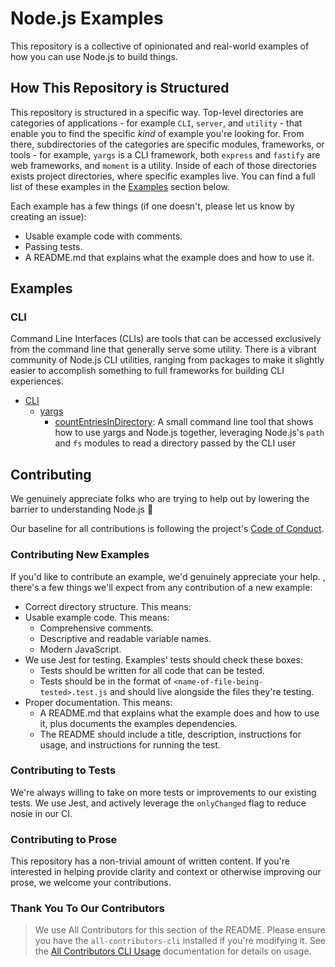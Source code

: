 # Node.js Examples

This repository is a collective of opinionated and real-world examples of how you can use Node.js to build things.

## How This Repository is Structured

This repository is structured in a specific way. Top-level directories are categories of applications - for example `CLI`, `server`, and `utility` - that enable you to find the specific _kind_ of example you're looking for. From there, subdirectories of the categories are specific modules, frameworks, or tools - for example, `yargs` is a CLI framework, both `express` and `fastify` are web frameworks, and `moment` is a utility. Inside of each of those directories exists project directories, where specific examples live. You can find a full list of these examples in the [Examples](#examples) section below.

Each example has a few things (if one doesn't, please let us know by creating an issue):

- Usable example code with comments.
- Passing tests.
- A README.md that explains what the example does and how to use it.

## Examples

### CLI

Command Line Interfaces (CLIs) are tools that can be accessed exclusively from the command line that generally serve some utility. There is a vibrant community of Node.js CLI utilities, ranging from packages to make it slightly easier to accomplish something to full frameworks for building CLI experiences.

- [CLI](./cli)
  - [yargs](./cli/yargs)
    - [countEntriesInDirectory](./cli/yargs/countEntriesInDirectory): A small command line tool that shows how to use yargs and Node.js together, leveraging Node.js's `path` and `fs` modules to read a directory passed by the CLI user

## Contributing

We genuinely appreciate folks who are trying to help out by lowering the barrier to understanding Node.js 🤗

Our baseline for all contributions is following the project's [Code of Conduct]().

### Contributing New Examples

If you'd like to contribute an example, we'd genuinely appreciate your help. , there's a few things we'll expect from any contribution of a new example:

- Correct directory structure. This means:
- Usable example code. This means:
  - Comprehensive comments.
  - Descriptive and readable variable names.
  - Modern JavaScript.
- We use Jest for testing. Examples' tests should check these boxes:
  - Tests should be written for all code that can be tested.
  - Tests should be in the format of `<name-of-file-being-tested>.test.js` and should live alongside the files they're testing.
- Proper documentation. This means:
  - A README.md that explains what the example does and how to use it, plus documents the examples dependencies.
  - The README should include a title, description, instructions for usage, and instructions for running the test.

### Contributing to Tests

We're always willing to take on more tests or improvements to our existing tests. We use Jest, and actively leverage the `onlyChanged` flag to reduce nosie in our CI.

### Contributing to Prose

This repository has a non-trivial amount of written content. If you're interested in helping provide clarity and context or otherwise improving our prose, we welcome your contributions.

### Thank You To Our Contributors

> We use All Contributors for this section of the README. Please ensure you have the `all-contributors-cli` installed if you're modifying it. See the [All Contributors CLI Usage](https://allcontributors.org/docs/en/cli/usage) documentation for details on usage.

<!-- ALL-CONTRIBUTORS-LIST:START - Do not remove or modify this section -->
<!-- ALL-CONTRIBUTORS-LIST:END -->